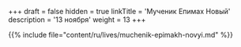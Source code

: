 +++
draft = false
hidden = true
linkTitle = 'Мученик Епимах Новый'
description = '13 ноября'
weight = 13
+++

{{% include file="content/ru/lives/muchenik-epimakh-novyi.md" %}}
